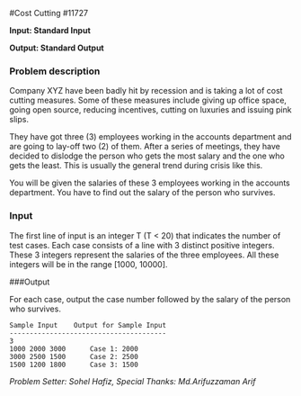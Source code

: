#Cost Cutting #11727

**Input: Standard Input**

**Output: Standard Output**

### Problem description

Company XYZ have been badly hit by recession and is taking a lot of cost cutting measures. Some of these measures include giving up office space, going open source, reducing incentives, cutting on luxuries and issuing pink slips.

They have got three (3) employees working in the accounts department and are going to lay-off two (2) of them. After a series of meetings, they have decided to dislodge the person who gets the most salary and the one who gets the least. This is usually the general trend during crisis like this.

You will be given the salaries of these 3 employees working in the accounts department. You have to find out the salary of the person who survives.

### Input
The first line of input is an integer T (T < 20)</b> that indicates the number of test cases. Each case consists of a line with 3 distinct positive integers. These 3 integers represent the salaries of the three employees. All these integers will be in the range [1000, 10000].

###Output

For each case, output the case number followed by the salary
of the person who survives.

	Sample Input	Output for Sample Input
	---------------------------------------
  	3
  	1000 2000 3000		Case 1: 2000
	3000 2500 1500		Case 2: 2500
	1500 1200 1800		Case 3: 1500
 

*Problem Setter: Sohel Hafiz, Special Thanks: Md.Arifuzzaman Arif*